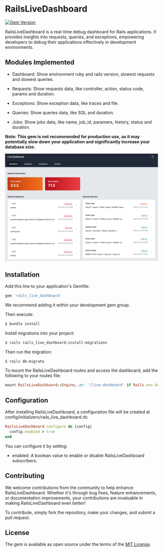 # RailsLiveDashboard

[![Gem Version](https://badge.fury.io/rb/rails_live_dashboard.svg)](https://badge.fury.io/rb/rails_live_dashboard)

RailsLiveDashboard is a real-time debug dashboard for Rails applications. It provides insights into requests, queries, and exceptions, empowering developers to debug their applications effectively in development environments.

## Modules Implemented

- Dashboard: Show environment ruby and rails version, slowest requests and slowest queries.

- Requests: Show requests data, like controller, action, status code, params and duration.

- Exceptions: Show exception data, like traces and file.

- Queries: Show queries data, like SQL and duration.

- Jobs: Show jobs data, like name, job_id, paramers, history, status and duration.

**Note: This gem is not recommended for production use, as it may potentially slow down your application and significantly increase your database size.**

![Dashboard screen](docs/dashboard.png "Dashboard screen")

## Installation

Add this line to your application's Gemfile:

```ruby
gem 'rails_live_dashboard'
```

We recommend adding it within your development gem group.

Then execute:

```bash
$ bundle install
```

Install migrations into your project:

```bash
$ rails rails_live_dashboard:install:migrations
```

Then run the migration:

```bash
$ rails db:migrate
```

To mount the RailsLiveDashboard routes and access the dashboard, add the following to your routes file:

```ruby
mount RailsLiveDashboard::Engine, at: '/live-dashboard' if Rails.env.development?
```

## Configuration

After installing RailsLiveDashboard, a configuration file will be created at config/initializers/rails_live_dashboard.rb:

```ruby
RailsLiveDashboard.configure do |config|
  config.enabled = true
end
```

You can configure it by setting:

- enabled: A boolean value to enable or disable RailsLiveDashboard subscribers.

## Contributing

We welcome contributions from the community to help enhance RailsLiveDashboard. Whether it's through bug fixes, feature enhancements, or documentation improvements, your contributions are invaluable in making RailsLiveDashboard even better!

To contribute, simply fork the repository, make your changes, and submit a pull request.

## License

The gem is available as open source under the terms of the [MIT License](https://opensource.org/licenses/MIT).
